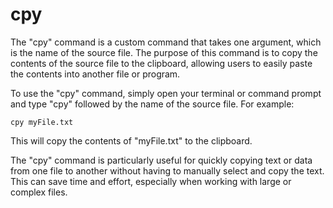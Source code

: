# cpy

The "cpy" command is a custom command that takes one argument, which is the name of the source file. The purpose of this command is to copy the contents of the source file to the clipboard, allowing users to easily paste the contents into another file or program.

To use the "cpy" command, simply open your terminal or command prompt and type "cpy" followed by the name of the source file. For example:

```
cpy myFile.txt

```

This will copy the contents of "myFile.txt" to the clipboard.

The "cpy" command is particularly useful for quickly copying text or data from one file to another without having to manually select and copy the text. This can save time and effort, especially when working with large or complex files.


